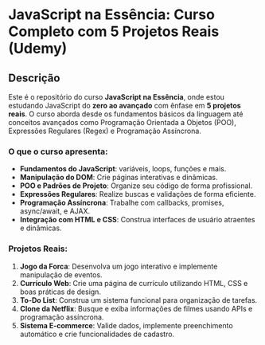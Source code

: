 # JavaScript na Essência: Curso Completo com 5 Projetos Reais (Udemy)

## Descrição

Este é o repositório do curso **JavaScript na Essência**, onde estou estudando JavaScript do **zero ao avançado** com ênfase em **5 projetos reais**. O curso aborda desde os fundamentos básicos da linguagem até conceitos avançados como Programação Orientada a Objetos (POO), Expressões Regulares (Regex) e Programação Assíncrona.

### O que o curso apresenta:
- **Fundamentos do JavaScript**: variáveis, loops, funções e mais.
- **Manipulação do DOM**: Crie páginas interativas e dinâmicas.
- **POO e Padrões de Projeto**: Organize seu código de forma profissional.
- **Expressões Regulares**: Realize buscas e validações de forma eficiente.
- **Programação Assíncrona**: Trabalhe com callbacks, promises, async/await, e AJAX.
- **Integração com HTML e CSS**: Construa interfaces de usuário atraentes e dinâmicas.

### Projetos Reais:
1. **Jogo da Forca**: Desenvolva um jogo interativo e implemente manipulação de eventos.
2. **Currículo Web**: Crie uma página de currículo utilizando HTML, CSS e boas práticas de design.
3. **To-Do List**: Construa um sistema funcional para organização de tarefas.
4. **Clone da Netflix**: Busque e exiba informações de filmes usando APIs e programação assíncrona.
5. **Sistema E-commerce**: Valide dados, implemente preenchimento automático e crie funcionalidades de cadastro.
